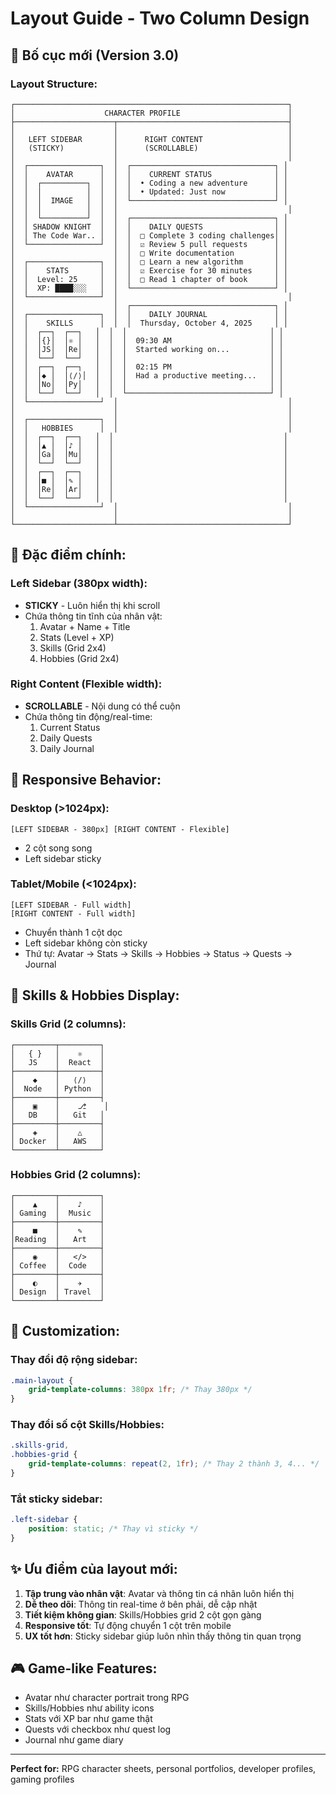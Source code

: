 # Layout Guide - Two Column Design

## 📐 Bố cục mới (Version 3.0)

### Layout Structure:

```
┌─────────────────────────────────────────────────────────────┐
│                    CHARACTER PROFILE                        │
├──────────────────────┬──────────────────────────────────────┤
│                      │                                      │
│   LEFT SIDEBAR       │      RIGHT CONTENT                   │
│   (STICKY)           │      (SCROLLABLE)                    │
│                      │                                      │
│  ┌────────────────┐  │  ┌────────────────────────────────┐ │
│  │    AVATAR      │  │  │    CURRENT STATUS              │ │
│  │  ┌──────────┐  │  │  │  • Coding a new adventure      │ │
│  │  │          │  │  │  │  • Updated: Just now           │ │
│  │  │  IMAGE   │  │  │  └────────────────────────────────┘ │
│  │  │          │  │  │                                      │
│  │  └──────────┘  │  │  ┌────────────────────────────────┐ │
│  │ SHADOW KNIGHT  │  │  │    DAILY QUESTS                │ │
│  │ The Code War.. │  │  │  □ Complete 3 coding challenges│ │
│  └────────────────┘  │  │  ☑ Review 5 pull requests      │ │
│                      │  │  □ Write documentation         │ │
│  ┌────────────────┐  │  │  □ Learn a new algorithm       │ │
│  │    STATS       │  │  │  ☑ Exercise for 30 minutes     │ │
│  │  Level: 25     │  │  │  □ Read 1 chapter of book      │ │
│  │  XP: ████░░░   │  │  └────────────────────────────────┘ │
│  └────────────────┘  │                                      │
│                      │  ┌────────────────────────────────┐ │
│  ┌────────────────┐  │  │    DAILY JOURNAL               │ │
│  │    SKILLS      │  │  │  Thursday, October 4, 2025     │ │
│  │  ┌──┐  ┌──┐   │  │  │                                │ │
│  │  │{}│  │⚛ │   │  │  │  09:30 AM                      │ │
│  │  │JS│  │Re│   │  │  │  Started working on...         │ │
│  │  └──┘  └──┘   │  │  │                                │ │
│  │  ┌──┐  ┌──┐   │  │  │  02:15 PM                      │ │
│  │  │◆ │  │⟨/⟩│  │  │  │  Had a productive meeting...   │ │
│  │  │No│  │Py│   │  │  │                                │ │
│  │  └──┘  └──┘   │  │  └────────────────────────────────┘ │
│  └────────────────┘  │                                      │
│                      │                                      │
│  ┌────────────────┐  │                                      │
│  │   HOBBIES      │  │                                      │
│  │  ┌──┐  ┌──┐   │  │                                      │
│  │  │▲ │  │♪ │   │  │                                      │
│  │  │Ga│  │Mu│   │  │                                      │
│  │  └──┘  └──┘   │  │                                      │
│  │  ┌──┐  ┌──┐   │  │                                      │
│  │  │■ │  │✎ │   │  │                                      │
│  │  │Re│  │Ar│   │  │                                      │
│  │  └──┘  └──┘   │  │                                      │
│  └────────────────┘  │                                      │
│                      │                                      │
└──────────────────────┴──────────────────────────────────────┘
```

## 🎯 Đặc điểm chính:

### Left Sidebar (380px width):
- **STICKY** - Luôn hiển thị khi scroll
- Chứa thông tin tĩnh của nhân vật:
  1. Avatar + Name + Title
  2. Stats (Level + XP)
  3. Skills (Grid 2x4)
  4. Hobbies (Grid 2x4)

### Right Content (Flexible width):
- **SCROLLABLE** - Nội dung có thể cuộn
- Chứa thông tin động/real-time:
  1. Current Status
  2. Daily Quests
  3. Daily Journal

## 📱 Responsive Behavior:

### Desktop (>1024px):
```
[LEFT SIDEBAR - 380px] [RIGHT CONTENT - Flexible]
```
- 2 cột song song
- Left sidebar sticky

### Tablet/Mobile (<1024px):
```
[LEFT SIDEBAR - Full width]
[RIGHT CONTENT - Full width]
```
- Chuyển thành 1 cột dọc
- Left sidebar không còn sticky
- Thứ tự: Avatar → Stats → Skills → Hobbies → Status → Quests → Journal

## 🎨 Skills & Hobbies Display:

### Skills Grid (2 columns):
```
┌─────────┬─────────┐
│   { }   │    ⚛    │
│   JS    │  React  │
├─────────┼─────────┤
│    ◆    │   ⟨/⟩   │
│  Node   │ Python  │
├─────────┼─────────┤
│    ▣    │    ⎇    │
│   DB    │   Git   │
├─────────┼─────────┤
│    ◈    │    △    │
│ Docker  │   AWS   │
└─────────┴─────────┘
```

### Hobbies Grid (2 columns):
```
┌─────────┬─────────┐
│    ▲    │    ♪    │
│ Gaming  │  Music  │
├─────────┼─────────┤
│    ■    │    ✎    │
│Reading  │   Art   │
├─────────┼─────────┤
│    ◉    │   </>   │
│ Coffee  │  Code   │
├─────────┼─────────┤
│    ◐    │    ✈    │
│ Design  │ Travel  │
└─────────┴─────────┘
```

## 🔧 Customization:

### Thay đổi độ rộng sidebar:
```css
.main-layout {
    grid-template-columns: 380px 1fr; /* Thay 380px */
}
```

### Thay đổi số cột Skills/Hobbies:
```css
.skills-grid,
.hobbies-grid {
    grid-template-columns: repeat(2, 1fr); /* Thay 2 thành 3, 4... */
}
```

### Tắt sticky sidebar:
```css
.left-sidebar {
    position: static; /* Thay vì sticky */
}
```

## ✨ Ưu điểm của layout mới:

1. **Tập trung vào nhân vật**: Avatar và thông tin cá nhân luôn hiển thị
2. **Dễ theo dõi**: Thông tin real-time ở bên phải, dễ cập nhật
3. **Tiết kiệm không gian**: Skills/Hobbies grid 2 cột gọn gàng
4. **Responsive tốt**: Tự động chuyển 1 cột trên mobile
5. **UX tốt hơn**: Sticky sidebar giúp luôn nhìn thấy thông tin quan trọng

## 🎮 Game-like Features:

- Avatar như character portrait trong RPG
- Skills/Hobbies như ability icons
- Stats với XP bar như game thật
- Quests với checkbox như quest log
- Journal như game diary

---

**Perfect for:** RPG character sheets, personal portfolios, developer profiles, gaming profiles

